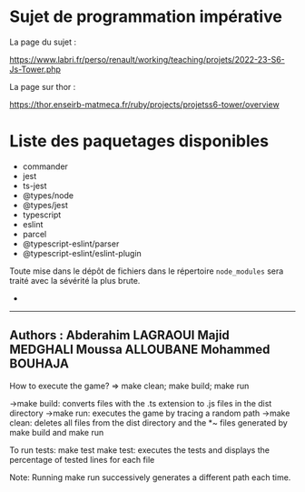 # Sujet de programmation impérative

La page du sujet :

https://www.labri.fr/perso/renault/working/teaching/projets/2022-23-S6-Js-Tower.php

La page sur thor :

https://thor.enseirb-matmeca.fr/ruby/projects/projetss6-tower/overview

# Liste des paquetages disponibles

* commander
* jest
* ts-jest
* @types/node
* @types/jest
* typescript
* eslint
* parcel
* @typescript-eslint/parser
* @typescript-eslint/eslint-plugin

Toute mise dans le dépôt de fichiers dans le répertoire `node_modules`
sera traité avec la sévérité la plus brute.




*
------------------------------------------------------------------------------------------------------------------------------
Authors :
        Abderahim LAGRAOUI
        Majid MEDGHALI
        Moussa ALLOUBANE
        Mohammed BOUHAJA
------------------------------------------------------------------------------------------------------------------------------

How to execute the game? => make clean; make build; make run

->make build: converts files with the .ts extension to .js files in the dist directory
->make run: executes the game by tracing a random path
->make clean: deletes all files from the dist directory and the *~ files generated by make build and make run

To run tests: make test
make test: executes the tests and displays the percentage of tested lines for each file

Note:
Running make run successively generates a different path each time.